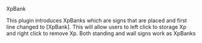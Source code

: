 XpBank

This plugin introduces XpBanks which are signs that are placed and first line changed to [XpBank].
This will allow users to left click to storage Xp and right click to remove Xp. Both standing and wall signs work as XpBanks


